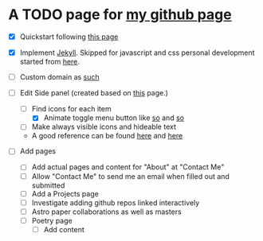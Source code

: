 # A TODO page for [my github page](https://justinothergitter.github.io/)

- [x] Quickstart following [this page](https://docs.github.com/en/pages/quickstart#changing-the-title-and-description)

- [x] Implement [Jekyll](https://docs.github.com/en/pages/setting-up-a-github-pages-site-with-jekyll). Skipped for javascript and css personal development started from [here](https://developer.mozilla.org/en-US/docs/Learn/Getting_started_with_the_web/JavaScript_basics).

- [ ] Custom domain as [such](https://docs.github.com/en/pages/configuring-a-custom-domain-for-your-github-pages-site)

- [ ] Edit Side panel (created based on [this](https://www.w3schools.com/howto/howto_js_sidenav.asp#) page.)
    - [ ] Find icons for each item
        - [x] Animate toggle menu button like [so](https://www.w3schools.com/howto/howto_css_menu_icon.asp) and [so](https://dev.to/webdeasy/top-20-css-buttons-animations-f41)
    - [ ] Make always visible icons and hideable text
    - A good reference can be found [here](https://www.gracechuang.me/) and [here](https://www.mpkelley.com/)

- [ ] Add pages
    - [ ] Add actual pages and content for "About" at "Contact Me"
    - [ ] Allow "Contact Me" to send me an email when filled out and submitted
    - [ ] Add a Projects page
    - [ ] Investigate adding github repos linked interactively
    - [ ] Astro paper collaborations as well as masters
    - [ ] Poetry page
        - [ ] Add content

